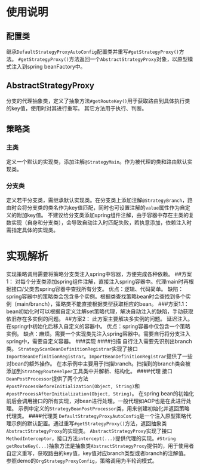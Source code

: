 # 使用说明
## 配置类
继承`DefaultStrategyProxyAutoConfig`配置类并重写`#getStrategyProxy()`方法。
`#getStrategyProxy()`方法返回一个`AbstractStrategyProxy`对象，以原型模式注入到spring beanFactory中。

## AbstractStrategyProxy
分支的代理抽象类，定义了抽象方法`#getRouteKey()`用于获取路由到具体执行类的key值，使用时对其进行重写。
其它方法用于执行、判断。

## 策略类
### 主类
定义一个默认的实现类，添加注解`@StrategyMain`。作为被代理的类和路由默认实现类。
### 分支类
定义若干分支类，需继承默认实现类。在分支类上添加注解`@StrategyBranch`，路由时会将分支类的类名作为key值匹配，同时也可设置注解的`value`属性作为自定义的附加key值。
不建议给分支类添加spring组件注解，由于容器中存在主类的复数实现（自身和分支类），会导致自动注入时匹配失败，若执意添加，依赖注入时需指定具体的实现类。

# 实现解析
实现策略调用需要将策略分支类注入spring中容器，方便完成各种依赖。
##方案1：
对每个分支类添加spring组件注解，直接注入spring容器中。代理main时再根据接口/父类去spring容器中查找所有分支。
优点：逻辑、代码简单。
缺陷：spring容器中的策略类会包含多个实例。根据类查找策略bean时会查找到多个实例（main/branch），策略类不能直接根据类型获取相应的bean。
###方案1.1：
bean初始化时可以根据自定义注解set策略代理，解决自动注入的缺陷，手动获取依旧存在多实例的问题。
##方案2：
此方案主要解决多实例的问题。
延迟注入。在spring中初始化后移入自定义的容器中。
优点：spring容器中仅包含一个策略实例。
缺点：麻烦。需要一个实现类先注入spring容器中。需要自行将分支注入spring中，需要自定义容器。
###实现
####扫描
自行注入需要先识别出branch类。
`StrategyScanBeanDefinitionRegistrar`实现了接口`ImportBeanDefinitionRegistrar`。`ImportBeanDefinitionRegistrar`提供了一些对bean的额外操作。
在本示例中主要用于扫描branch。扫描到的branch类会被添加到`StrategyRouteHelper`工具类中并解析、结构化。
####代理
接口`BeanPostProcessor`提供了两个方法`#postProcessBeforeInitialization(Object, String)`和`#postProcessAfterInitialization(Object, String)`。
在spring bean的初始化前后会调用接口的所有实现，对bean进行处理。一般代理如AOP也是在此进行处理。
示例中定义的`StrategyBeanPostProcessor`类，用来创建初始化并返回策略代理类。
####代理类
`DefaultStrategyProxyAutoConfig`是一个注入原型策略代理示例的默认配置。通过重写`#getStrategyProxy()`方法，返回抽象类`AbstractStrategyProxy`的实现类。
`AbstractStrategyProxy`实现了接口`MethodInterceptor`，接口方法`intercept(...)`提供代理的实现。`#String getRouteKey(...)`抽象方法是抽象类`AbstractStrategyProxy`提供的，用于使用者自定义重写，获取路由的key值，key值对应branch类型或者branch的注解值。
参照demo的`OrgStrategyProxyConfig`，策略调用为半轮询模式。
